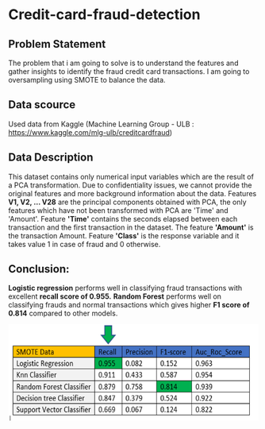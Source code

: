 # Credit-card-fraud-detection
## Problem Statement
The problem that i am going to solve is to understand the features and gather insights to identify the fraud credit card transactions. I am going to oversampling using SMOTE to balance the data.

## Data scource
Used data from Kaggle (Machine Learning Group - ULB : https://www.kaggle.com/mlg-ulb/creditcardfraud)
## Data Description
This dataset contains only numerical input variables which are the result of a PCA transformation. Due to confidentiality issues, we cannot provide the original features and more background information about the data. 
Features __V1, V2, … V28__ are the principal components obtained with PCA, the only features which have not been transformed with PCA are 'Time' and 'Amount'. 
Feature __'Time'__ contains the seconds elapsed between each transaction and the first transaction in the dataset. The feature __'Amount'__ is the transaction Amount. Feature __'Class'__ is the response variable and it takes value 1 in case of fraud and 0 otherwise.

## Conclusion:

__Logistic regression__ performs well in classifying fraud transactions with excellent __recall score of 0.955.__
__Random Forest__ performs well on classifying frauds and normal transactions which gives higher __F1 score of 0.814__ compared to other models.

![](https://github.com/Dheepak-97/Credit-card-fraud-detection/blob/master/credit%20card.png)

















